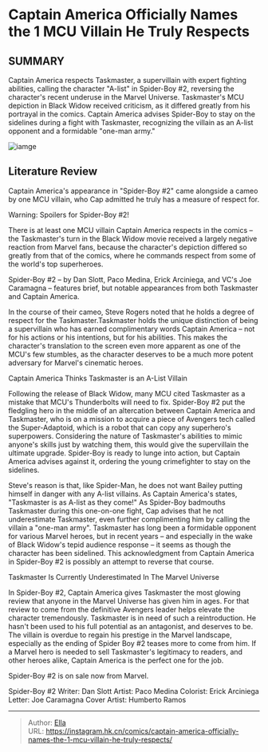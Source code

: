 # Captain America Officially Names the 1 MCU Villain He Truly Respects


## SUMMARY 



  Captain America respects Taskmaster, a supervillain with expert fighting abilities, calling the character &#34;A-list&#34; in Spider-Boy #2, reversing the character&#39;s recent underuse in the Marvel Universe.   Taskmaster&#39;s MCU depiction in Black Widow received criticism, as it differed greatly from his portrayal in the comics.   Captain America advises Spider-Boy to stay on the sidelines during a fight with Taskmaster, recognizing the villain as an A-list opponent and a formidable &#34;one-man army.&#34;  

![iamge](https://static1.srcdn.com/wordpress/wp-content/uploads/2023/11/captain-america-peach-momoko-dark-art.jpg)

## Literature Review

Captain America&#39;s appearance in &#34;Spider-Boy #2&#34; came alongside a cameo by one MCU villain, who Cap admitted he truly has a measure of respect for.




Warning: Spoilers for Spider-Boy #2!




There is at least one MCU villain Captain America respects in the comics – the Taskmaster&#39;s turn in the Black Widow movie received a largely negative reaction from Marvel fans, because the character&#39;s depiction differed so greatly from that of the comics, where he commands respect from some of the world&#39;s top superheroes.

Spider-Boy #2 – by Dan Slott, Paco Medina, Erick Arciniega, and VC&#39;s Joe Caramagna – features brief, but notable appearances from both Taskmaster and Captain America.

          

In the course of their cameo, Steve Rogers noted that he holds a degree of respect for the Taskmaster.Taskmaster holds the unique distinction of being a supervillain who has earned complimentary words Captain America – not for his actions or his intentions, but for his abilities. This makes the character&#39;s translation to the screen even more apparent as one of the MCU&#39;s few stumbles, as the character deserves to be a much more potent adversary for Marvel&#39;s cinematic heroes.





 Captain America Thinks Taskmaster is an A-List Villain 
          

Following the release of Black Widow, many MCU cited Taskmaster as a mistake that MCU&#39;s Thunderbolts will need to fix. Spider-Boy #2 put the fledgling hero in the middle of an altercation between Captain America and Taskmaster, who is on a mission to acquire a piece of Avengers tech called the Super-Adaptoid, which is a robot that can copy any superhero&#39;s superpowers. Considering the nature of Taskmaster&#39;s abilities to mimic anyone&#39;s skills just by watching them, this would give the supervillain the ultimate upgrade. Spider-Boy is ready to lunge into action, but Captain America advises against it, ordering the young crimefighter to stay on the sidelines.

Steve&#39;s reason is that, like Spider-Man, he does not want Bailey putting himself in danger with any A-list villains. As Captain America&#39;s states, &#34;Taskmaster is as A-list as they come!&#34; As Spider-Boy badmouths Taskmaster during this one-on-one fight, Cap advises that he not underestimate Taskmaster, even further complimenting him by calling the villain a &#34;one-man army&#34;. Taskmaster has long been a formidable opponent for various Marvel heroes, but in recent years – and especially in the wake of Black Widow&#39;s tepid audience response – it seems as though the character has been sidelined. This acknowledgment from Captain America in Spider-Boy #2 is possibly an attempt to reverse that course.






 Taskmaster Is Currently Underestimated In The Marvel Universe 
         

In Spider-Boy #2, Captain America gives Taskmaster the most glowing review that anyone in the Marvel Universe has given him in ages. For that review to come from the definitive Avengers leader helps elevate the character tremendously. Taskmaster is in need of such a reintroduction. He hasn&#39;t been used to his full potential as an antagonist, and deserves to be. The villain is overdue to regain his prestige in the Marvel landscape, especially as the ending of Spider Boy #2 teases more to come from him. If a Marvel hero is needed to sell Taskmaster&#39;s legitimacy to readers, and other heroes alike, Captain America is the perfect one for the job.

Spider-Boy #2 is on sale now from Marvel.

 Spider-Boy #2                 Writer: Dan Slott   Artist: Paco Medina   Colorist: Erick Arciniega   Letter: Joe Caramagna   Cover Artist: Humberto Ramos      







---

> Author: [Ella](https://instagram.hk.cn/)  
> URL: https://instagram.hk.cn/comics/captain-america-officially-names-the-1-mcu-villain-he-truly-respects/  

